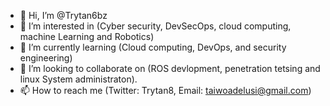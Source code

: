 - 👋 Hi, I’m @Trytan6bz
- 👀 I’m interested in (Cyber security, DevSecOps, cloud computing, machine Learning and Robotics)
- 🌱 I’m currently learning (Cloud computing, DevOps, and security engineering)
- 💞️ I’m looking to collaborate on (ROS devlopment, penetration tetsing and linux System administraton).
- 📫 How to reach me (Twitter: Trytan8, Email: taiwoadelusi@gmail.com)

<!---
Trytan6bz/Trytan6bz is a ✨ special ✨ repository because its `README.md` (this file) appears on your GitHub profile.
You can click the Preview link to take a look at your changes.
--->
